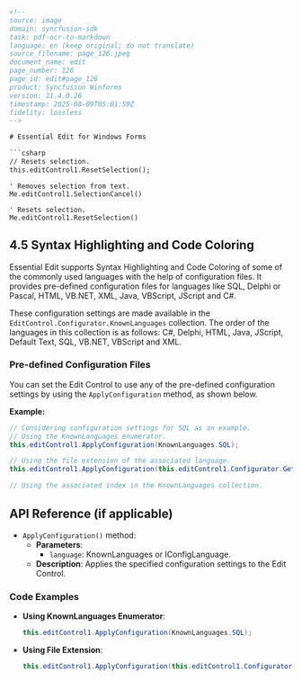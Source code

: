 ```html
<!-- 
source: image
domain: syncfusion-sdk
task: pdf-ocr-to-markdown
language: en (keep original; do not translate)
source_filename: page_126.jpeg
document_name: edit
page_number: 126
page_id: edit#page_126
product: Syncfusion Winforms
version: 11.4.0.26
timestamp: 2025-08-09T05:01:59Z
fidelity: lossless
-->

# Essential Edit for Windows Forms

```csharp
// Resets selection.
this.editControl1.ResetSelection();
```

```vb.net
' Removes selection from text.
Me.editControl1.SelectionCancel()

' Resets selection.
Me.editControl1.ResetSelection()
```

## 4.5 Syntax Highlighting and Code Coloring

Essential Edit supports Syntax Highlighting and Code Coloring of some of the commonly used languages with the help of configuration files. It provides pre-defined configuration files for languages like SQL, Delphi or Pascal, HTML, VB.NET, XML, Java, VBScript, JScript and C#.

These configuration settings are made available in the `EditControl.Configurator.KnownLanguages` collection. The order of the languages in this collection is as follows: C#, Delphi, HTML, Java, JScript, Default Text, SQL, VB.NET, VBScript and XML.

### Pre-defined Configuration Files

You can set the Edit Control to use any of the pre-defined configuration settings by using the `ApplyConfiguration` method, as shown below.

**Example:**

```csharp
// Considering configuration settings for SQL as an example.
// Using the KnownLanguages enumerator.
this.editControl1.ApplyConfiguration(KnownLanguages.SQL);

// Using the file extension of the associated language.
this.editControl1.ApplyConfiguration(this.editControl1.Configurator.GetLanguage("sql") as IConfigLanguage);

// Using the associated index in the KnownLanguages collection.
```

## API Reference (if applicable)

- `ApplyConfiguration()` method:
  - **Parameters**:
    - `language`: KnownLanguages or IConfigLanguage.
  - **Description**: Applies the specified configuration settings to the Edit Control.

### Code Examples

- **Using KnownLanguages Enumerator**:
  ```csharp
  this.editControl1.ApplyConfiguration(KnownLanguages.SQL);
  ```

- **Using File Extension**:
  ```csharp
  this.editControl1.ApplyConfiguration(this.editControl1.Configurator.GetLanguage("sql") as IConfigLanguage);
  ```

<!-- tags: [syncfusion, winforms, essentialedit, syntaxhighlighting, codecoloring, applyconfiguration] keywords: [editcontrol, knownlanguages, text editor, multitext editor, code highlighting, c#, sql, pascal, html, vb.net, xml, java, vbscript, jscript] -->
```